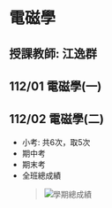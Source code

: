 # 電磁學
## 授課教師: 江逸群
## 112/01 電磁學(一)
## 112/02 電磁學(二)
- 小考: 共6次，取5次
- 期中考
- 期末考
- 全班總成績
  >![學期總成績](https://github.com/yclinlinlin/Electromagnetics/assets/133002084/fa428a18-baf6-400f-8a22-384b592d0972)
